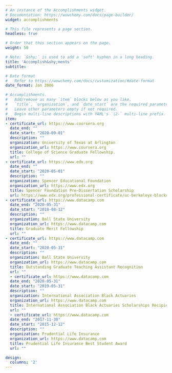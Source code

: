```yaml
---
# An instance of the Accomplishments widget.
# Documentation: https://wowchemy.com/docs/page-builder/
widget: accomplishments

# This file represents a page section.
headless: true

# Order that this section appears on the page.
weight: 50

# Note: `&shy;` is used to add a 'soft' hyphen in a long heading.
title: 'Accomplish&shy;ments'
subtitle:

# Date format
#   Refer to https://wowchemy.com/docs/customization/#date-format
date_format: Jan 2006

# Accomplishments.
#   Add/remove as many `item` blocks below as you like.
#   `title`, `organization`, and `date_start` are the required parameters.
#   Leave other parameters empty if not required.
#   Begin multi-line descriptions with YAML's `|2-` multi-line prefix.
item:
- certificate_url: https://www.coursera.org
  date_end: ""
  date_start: "2020-09-01"
  description: ""
  organization: University of Texas at Arlington
  organization_url: https://www.coursera.org
  title: College of Science Graduate Fellowship.
  url: ""
- certificate_url: https://www.edx.org
  date_end: ""
  date_start: "2020-05-01"
  description: ""
  organization: Spencer Educational Foundation
  organization_url: https://www.edx.org
  title: Spencer Foundation Pre-Dissertation Scholarship
  url: https://www.edx.org/professional-certificate/uc-berkeleyx-blockchain-fundamentals
- certificate_url: https://www.datacamp.com
  date_end: "2020-05-31"
  date_start: "2018-08-12"
  description: ""
  organization: Ball State University 
  organization_url: https://www.datacamp.com
  title: Graduate Merit Fellowship
  url: ""
- certificate_url: https://www.datacamp.com
  date_end: ""
  date_start: "2020-05-31"
  description: ""
  organization: Ball State University 
  organization_url: https://www.datacamp.com
  title: Outstanding Graduate Teaching Assistant Recognition
  url: ""
  - certificate_url: https://www.datacamp.com
  date_end: "2020-05-31"
  date_start: "2019-05-31"
  description: ""
  organization: International Association Black Actuaries 
  organization_url: https://www.datacamp.com
  title: International Association Black Actuaries Scholarships Recipient
  url: ""
  - certificate_url: https://www.datacamp.com
  date_end: "2017-11-30"
  date_start: "2015-12-12"
  description: ""
  organization: Prudential Life Insurance
  organization_url: https://www.datacamp.com
  title: Prudential Life Insurance Best Student Award
  url: ""

design:
  columns: '2' 
---
```

